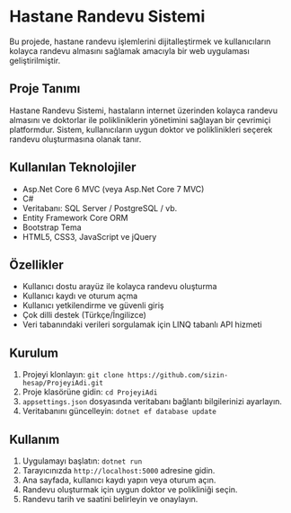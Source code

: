 # Hastane Randevu Sistemi

Bu projede, hastane randevu işlemlerini dijitalleştirmek ve kullanıcıların kolayca randevu almasını sağlamak amacıyla bir web uygulaması geliştirilmiştir.

## Proje Tanımı

Hastane Randevu Sistemi, hastaların internet üzerinden kolayca randevu almasını ve doktorlar ile polikliniklerin yönetimini sağlayan bir çevrimiçi platformdur. Sistem, kullanıcıların uygun doktor ve poliklinikleri seçerek randevu oluşturmasına olanak tanır.

## Kullanılan Teknolojiler

- Asp.Net Core 6 MVC (veya Asp.Net Core 7 MVC)
- C#
- Veritabanı: SQL Server / PostgreSQL / vb.
- Entity Framework Core ORM
- Bootstrap Tema
- HTML5, CSS3, JavaScript ve jQuery

## Özellikler

- Kullanıcı dostu arayüz ile kolayca randevu oluşturma
- Kullanıcı kaydı ve oturum açma
- Kullanıcı yetkilendirme ve güvenli giriş
- Çok dilli destek (Türkçe/İngilizce)
- Veri tabanındaki verileri sorgulamak için LINQ tabanlı API hizmeti

## Kurulum

1. Projeyi klonlayın: `git clone https://github.com/sizin-hesap/ProjeyiAdi.git`
2. Proje klasörüne gidin: `cd ProjeyiAdi`
3. `appsettings.json` dosyasında veritabanı bağlantı bilgilerinizi ayarlayın.
4. Veritabanını güncelleyin: `dotnet ef database update`

## Kullanım

1. Uygulamayı başlatın: `dotnet run`
2. Tarayıcınızda `http://localhost:5000` adresine gidin.
3. Ana sayfada, kullanıcı kaydı yapın veya oturum açın.
4. Randevu oluşturmak için uygun doktor ve polikliniği seçin.
5. Randevu tarih ve saatini belirleyin ve onaylayın.


